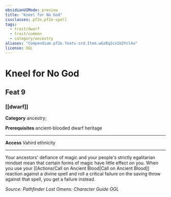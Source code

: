 ```yaml
---
obsidianUIMode: preview
title: "Kneel for No God"
cssclasses: pf2e,pf2e-spell
tags:
  - trait/dwarf
  - trait/common
  - category/ancestry
aliases: "Compendium.pf2e.feats-srd.Item.wGzKq2cx1b2Ycl4u"
license: OGL
---
```

# Kneel for No God
## Feat 9
### [[dwarf]]

**Category** ancestry; 



**Prerequisites** ancient-blooded dwarf heritage
* * *
**Access** Vahird ethnicity

* * *

Your ancestors' defiance of magic and your people's strictly egalitarian mindset mean that certain forms of magic have little effect on you. When you use your [[Actions/Call on Ancient Blood|Call on Ancient Blood]] reaction against a divine spell and roll a critical failure on the saving throw against that spell, you get a failure instead.

*Source: Pathfinder Lost Omens: Character Guide*
*OGL*